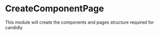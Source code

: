 # CreateComponentPage
This module will create the components and pages structure required for candidly
